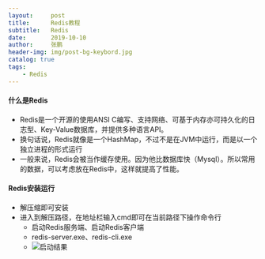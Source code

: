 ```yaml
---
layout:     post 
title:      Redis教程
subtitle:   Redis
date:       2019-10-10
author:     张鹏
header-img: img/post-bg-keybord.jpg
catalog: true   
tags:                         
    - Redis
---
```


#### 什么是Redis

- Redis是一个开源的使用ANSI C编写、支持网络、可基于内存亦可持久化的日志型、Key-Value数据库，并提供多种语言API。
- 换句话说，Redis就像是一个HashMap，不过不是在JVM中运行，而是以一个独立进程的形式运行
- 一般来说，Redis会被当作缓存使用。因为他比数据库快（Mysql）。所以常用的数据，可以考虑放在Redis中，这样就提高了性能。

#### Redis安装运行

- 解压缩即可安装
- 进入到解压路径，在地址栏输入cmd即可在当前路径下操作命令行
   - 启动Redis服务端、启动Redis客户端
   - redis-server.exe、redis-cli.exe
   - ![启动结果]()